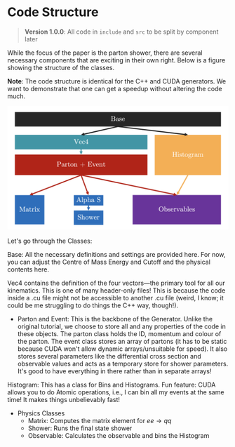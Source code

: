 # Code Structure

> **Version 1.0.0**: All code in `include` and `src` to be split by component later

While the focus of the paper is the parton shower, there are several necessary components that are exciting in their own right. Below is a figure showing the structure of the classes.

**Note**: The code structure is identical for the C++ and CUDA generators. We want to demonstrate that one can get a speedup without altering the code much.

![Structure of the Files](structure.png)

Let's go through the Classes:

Base: All the necessary definitions and settings are provided here. For now, you can adjust the Centre of Mass Energy and Cutoff and the physical contents here.

Vec4 contains the definition of the four vectors—the primary tool for all our kinematics. This is one of many header-only files! This is because the code inside a .cu file might not be accessible to another .cu file (weird, I know; it could be me struggling to do things the C++ way, though!).

- Parton and Event: This is the backbone of the Generator. Unlike the original tutorial, we choose to store all and any properties of the code in these objects. The parton class holds the ID, momentum and colour of the parton. The event class stores an array of partons (it has to be static because CUDA won't allow dynamic arrays/unsuitable for speed). It also stores several parameters like the differential cross section and observable values and acts as a temporary store for shower parameters. It's good to have everything in there rather than in separate arrays!

Histogram: This has a class for Bins and Histograms. Fun feature: CUDA allows you to do Atomic operations, i.e., I can bin all my events at the same time! It makes things unbelievably fast!

- Physics Classes
  - Matrix: Computes the matrix element for $ee \to qq$
  - Shower: Runs the final state shower
  - Observable: Calculates the observable and bins the Histogram
